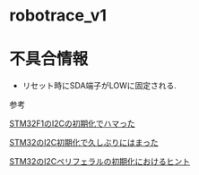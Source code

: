# robotrace_v1

# 不具合情報
- リセット時にSDA端子がLOWに固定される.

参考

[STM32F1のI2Cの初期化でハマった](http://hima-tubusi.blogspot.com/2016/09/stm32f1i2c.html)

[STM32のI2C初期化で久しぶりにはまった](http://denshikousakusenka.blog.fc2.com/blog-entry-231.html)

[STM32のI2Cペリフェラルの初期化におけるヒント](https://www.stmcu.jp/design/document/technical_note/51180/)
